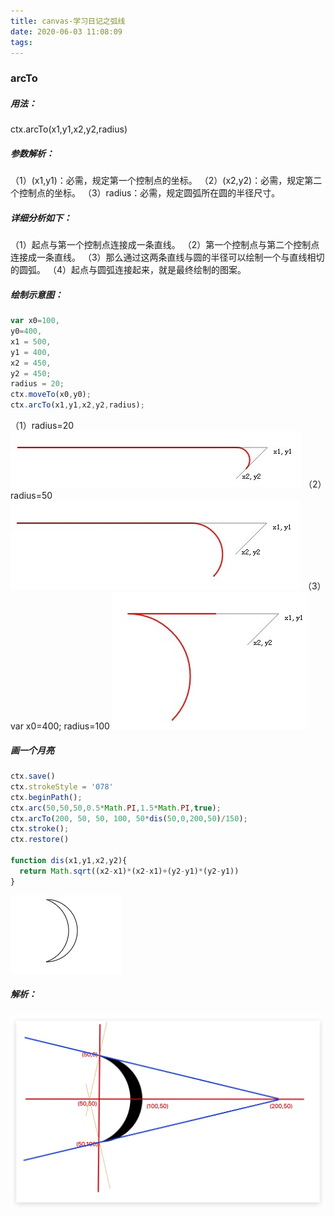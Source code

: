 ```yaml
---
title: canvas-学习日记之弧线
date: 2020-06-03 11:08:09
tags:
---
```

### arcTo
##### 用法：
ctx.arcTo(x1,y1,x2,y2,radius)
##### 参数解析：
（1）(x1,y1)：必需，规定第一个控制点的坐标。
（2）(x2,y2)：必需，规定第二个控制点的坐标。
（3）radius：必需，规定圆弧所在圆的半径尺寸。
##### 详细分析如下：
（1）起点与第一个控制点连接成一条直线。
（2）第一个控制点与第二个控制点连接成一条直线。
（3）那么通过这两条直线与圆的半径可以绘制一个与直线相切的圆弧。
（4）起点与圆弧连接起来，就是最终绘制的图案。
##### 绘制示意图：

```js
var x0=100,
y0=400,
x1 = 500,
y1 = 400,
x2 = 450,
y2 = 450;
radius = 20;
ctx.moveTo(x0,y0);
ctx.arcTo(x1,y1,x2,y2,radius);
```
（1）radius=20
![image](canvas学习日记-弧线/img2.jpg)
（2）radius=50
![image](canvas学习日记-弧线/img3.jpg)
（3）var x0=400;  radius=100
![image](canvas学习日记-弧线/img4.jpg)

##### 画一个月亮
```js
ctx.save()
ctx.strokeStyle = '078'
ctx.beginPath();     
ctx.arc(50,50,50,0.5*Math.PI,1.5*Math.PI,true);
ctx.arcTo(200, 50, 50, 100, 50*dis(50,0,200,50)/150);
ctx.stroke();
ctx.restore()

function dis(x1,y1,x2,y2){
  return Math.sqrt((x2-x1)*(x2-x1)+(y2-y1)*(y2-y1))
}
```
![image](canvas学习日记-弧线/img5.jpg)

##### 解析：
![image](canvas学习日记-弧线/img1.jpg)

